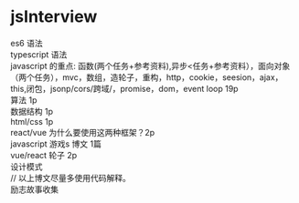 # jsInterview
es6 语法<br>
typescript 语法<br>
javascript 的重点: 函数(两个任务+参考资料),异步<任务+参考资料），面向对象（两个任务），mvc，数组，造轮子，重构，http，cookie，seesion，ajax，this,闭包，jsonp/cors/跨域/，promise，dom，event loop 19p<br>
算法 1p <br>
数据结构 1p<br>
html/css 1p<br>
react/vue 为什么要使用这两种框架？2p<br>
javascript 游戏s 博文 1篇<br>
vue/react 轮子 2p<br>
设计模式<br>
// 以上博文尽量多使用代码解释。 <br>
励志故事收集<br>

